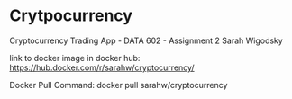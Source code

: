 # Crytpocurrency
Cryptocurrency Trading App - DATA 602 - Assignment 2
Sarah Wigodsky

link to docker image in docker hub:
https://hub.docker.com/r/sarahw/cryptocurrency/

Docker Pull Command:
docker pull sarahw/cryptocurrency
